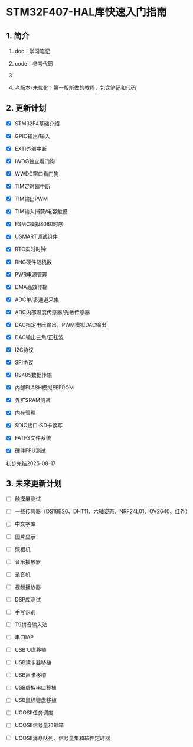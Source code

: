# STM32F407-HAL库快速入门指南

## 1. 简介

1. doc：学习笔记

2. code：参考代码

3. 

4. 老版本-未优化：第一版所做的教程，包含笔记和代码

## 2. 更新计划

- [x] STM32F4基础介绍

- [x] GPIO输出/输入

- [x] EXTI外部中断

- [x] IWDG独立看门狗

- [x] WWDG窗口看门狗

- [x] TIM定时器中断

- [x] TIM输出PWM

- [x] TIM输入捕获/电容触摸

- [x] FSMC模拟8080时序

- [x] USMART调试组件

- [x] RTC实时时钟

- [x] RNG硬件随机数

- [x] PWR电源管理

- [x] DMA高效传输

- [x] ADC单/多通道采集

- [x] ADC内部温度传感器/光敏传感器

- [x] DAC指定电压输出，PWM模拟DAC输出

- [x] DAC输出三角/正弦波

- [x] I2C协议

- [x] SPI协议

- [x] RS485数据传输

- [x] 内部FLASH模拟EEPROM

- [x] 外扩SRAM测试

- [x] 内存管理

- [x] SDIO接口-SD卡读写

- [x] FATFS文件系统

- [x] 硬件FPU测试

初步完结2025-08-17

## 3. 未来更新计划

- [ ] 触摸屏测试

- [ ] 一些传感器（DS18B20、DHT11、六轴姿态、NRF24L01、OV2640、红外）

- [ ] 中文字库

- [ ] 图片显示

- [ ] 照相机

- [ ] 音乐播放器

- [ ] 录音机

- [ ] 视频播放器

- [ ] DSP库测试

- [ ] 手写识别

- [ ] T9拼音输入法

- [ ] 串口IAP

- [ ] USB U盘移植

- [ ] USB读卡器移植

- [ ] USB声卡移植

- [ ] USB虚拟串口移植

- [ ] USB鼠标键盘移植

- [ ] UCOSII任务调度

- [ ] UCOSII信号量和邮箱

- [ ] UCOSII消息队列、信号量集和软件定时器
